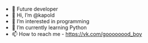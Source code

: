 - 💞️ Future developer
- 👋 Hi, I’m @kapold
- 👀 I’m interested in programming
- 🌱 I’m currently learning Python
- 📫 How to reach me - https://vk.com/goooooood_boy

<!---
kapold/kapold is a ✨ special ✨ repository because its `README.md` (this file) appears on your GitHub profile.
You can click the Preview link to take a look at your changes.
--->
